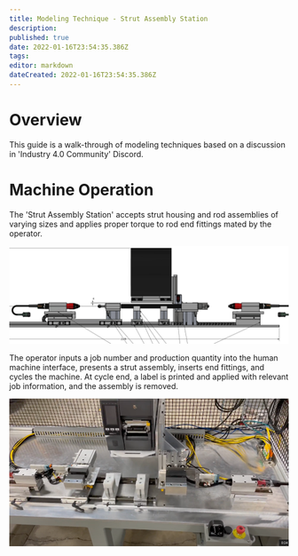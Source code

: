 ```yaml
---
title: Modeling Technique - Strut Assembly Station
description: 
published: true
date: 2022-01-16T23:54:35.386Z
tags: 
editor: markdown
dateCreated: 2022-01-16T23:54:35.386Z
---
```


# Overview

This guide is a walk-through of modeling techniques based on a discussion in 'Industry 4.0 Community' Discord.

# Machine Operation

The 'Strut Assembly Station' accepts strut housing and rod assemblies of varying sizes and applies proper torque to rod end fittings mated by the operator.

![strut-assy-front.png](/strut-assy/strut-assy-front.png)

The operator inputs a job number and production quantity into the human machine interface, presents a strut assembly, inserts end fittings, and cycles the machine.  At cycle end, a label is printed and applied with relevant job information, and the assembly is removed.

![strut-assy-view.png](/strut-assy/strut-assy-view.png)